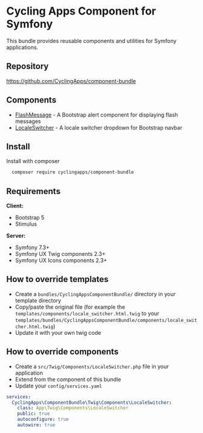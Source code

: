 # Cycling Apps Component for Symfony

This bundle provides reusable components and utilities for Symfony applications.

## Repository

https://github.com/CyclingApps/component-bundle

## Components

- [FlashMessage](FlashMessage/index.md) - A Bootstrap alert component for displaying flash messages
- [LocaleSwitcher](LocaleSwitcher/index.md) - A locale switcher dropdown for Bootstrap navbar

## Install

Install with composer

```bash
  composer require cyclingapps/component-bundle
```

## Requirements

**Client:**
- Bootstrap 5
- Stimulus

**Server:**
- Symfony 7.3+
- Symfony UX Twig components 2.3+
- Symfony UX Icons components 2.3+

## How to override templates

- Create a `bundles/CyclingAppsComponentBundle/` directory in your template directory
- Copy/paste the original file (for example the `templates/components/locale_switcher.html.twig` to your `templates/bundles/CyclingAppsComponentBundle/components/locale_switcher.html.twig`)
- Update it with your own twig code

## How to override components

- Create a `src/Twig/Components/LocaleSwitcher.php` file in your application
- Extend from the component of this bundle
- Update your `config/services.yaml`

```yaml
services:
  CyclingApps\ComponentBundle\Twig\Components\LocaleSwitcher:
    class: App\Twig\Components\LocaleSwitcher
    public: true
    autoconfigure: true
    autowire: true
```
